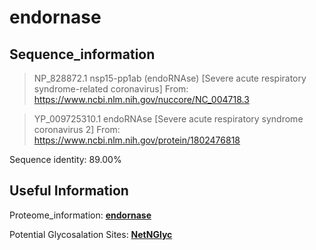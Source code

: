 # endornase
## Sequence_information

>NP_828872.1 nsp15-pp1ab (endoRNAse) [Severe acute respiratory syndrome-related coronavirus]
From: https://www.ncbi.nlm.nih.gov/nuccore/NC_004718.3

>YP_009725310.1 endoRNAse [Severe acute respiratory syndrome coronavirus 2]
From: https://www.ncbi.nlm.nih.gov/protein/1802476818

Sequence identity: 89.00%

## Useful Information
Proteome_information: [**endornase**](https://github.com/thorn-lab/coronavirus_structural_task_force/blob/master/pdb/endornase/proteome_information.txt)

Potential Glycosalation Sites: [**NetNGlyc**](https://github.com/thorn-lab/coronavirus_structural_task_force/blob/master/pdb/endornase/NetNGlyc_endornase) 
